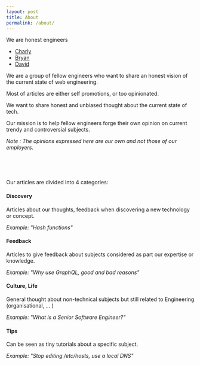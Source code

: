 ```yaml
---
layout: post
title: About
permalink: /about/
---
```

We are honest engineers

- [Charly](https://twitter.com/whereischarly)
- [Bryan](https://twitter.com/gearnode)
- [David](https://twitter.com/mru2dev)

We are a group of fellow engineers who want to share an honest vision of the current state of web engineering.

Most of articles are either self promotions, or too opinionated.

We want to share honest and unbiased thought about the current state of tech.

Our mission is to help fellow engineers forge their own opinion on current trendy and controversial subjects.

*Note : The opinions expressed here are our own and not those of our employers.*

<p>&nbsp;</p>
<p>&nbsp;</p>

Our articles are divided into 4 categories:

#### Discovery
Articles about our thoughts, feedback when discovering a new technology or concept.

*Example: "Hash functions"*

#### Feedback
Articles to give feedback about subjects considered as part our expertise or knowledge.

*Example: "Why use GraphQL, good and bad reasons"*

#### Culture, Life
General thought about non-technical subjects but still related to Engineering (organisational, … )

*Example: "What is a Senior Software Engineer?"*

#### Tips
Can be seen as tiny tutorials about a specific subject.

*Example: "Stop editing /etc/hosts, use a local DNS"*
